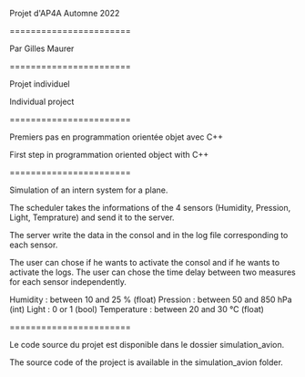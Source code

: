 Projet d'AP4A Automne 2022

=======================

Par Gilles Maurer

=======================

Projet individuel

Individual project

=======================

Premiers pas en programmation orientée objet avec C++

First step in programmation oriented object with C++ 

=======================

Simulation of an intern system for a plane. 

The scheduler takes the informations of the 4 sensors (Humidity, Pression, Light, Temprature) and send it to the server. 

The server write the data in the consol and in the log file corresponding to each sensor. 

The user can chose if he wants to activate the consol and if he wants to activate the logs. 
The user can chose the time delay between two measures for each sensor  independently.   

Humidity : between 10 and 25 % (float)
Pression : between 50 and 850 hPa (int)
Light : 0 or 1 (bool) 
Temperature : between 20 and 30 °C (float) 

=======================

Le code source du projet est disponible dans le dossier simulation_avion.

The source code of the project is available in the simulation_avion folder.


